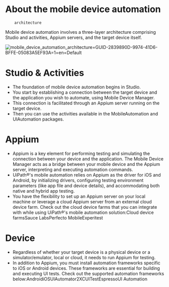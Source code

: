 ﻿# About the mobile device automation
        architecture

Mobile device automation involves a three-layer architecture comprising Studio and activities,
            Appium servers, and the target device itself.

![mobile_device_automation_architecture=GUID-2839890D-9974-41D6-BFFE-05083A5EF93A=1=en=Default](/images/mobile_device_automation_architecture=GUID-2839890D-9974-41D6-BFFE-05083A5EF93A=1=en=Default.jpg)

# Studio & Activities

* The foundation of mobile device automation begins in Studio.
* You start by establishing a connection between the target device and the application you wish to automate, using Mobile Device Manager.
* This connection is facilitated through an Appium server running on the target device.
* Then you can use the activities available in the MobileAutomation and UIAutomation packages.

# Appium

* Appium is a key element for performing testing and simulating the connection between your device and the application. The Mobile Device Manager acts as a bridge between your mobile device and the Appium server, interpreting and executing automation commands.
* UiPath®'s mobile automation relies on Appium as the driver for iOS and Android, by initializing drivers, configuring testing environment parameters (like app file and device details), and accommodating both native and hybrid app testing.
* You have the flexibility to set up an Appium server on your local machine or leverage a cloud Appium server from an external cloud device farm. Check out the cloud device farms that you can integrate with while using UiPath®'s mobile automation solution:Cloud device farmsSauce LabsPerfecto MobileExperitest

# Device

* Regardless of whether your target device is a physical device or a simulator/emulator, local or cloud, it needs to run Appium for testing.
* In addition to Appium, you must install automation frameworks specific to iOS or Android devices. These frameworks are essential for building and executing UI tests. Check out the supported automation frameworks below:AndroidiOSUIAutomator2XCUITestEspressoUI Automation
